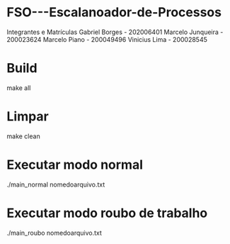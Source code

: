 # FSO---Escalanoador-de-Processos

Integrantes e Matrículas 
Gabriel Borges - 202006401
Marcelo Junqueira - 200023624
Marcelo Piano - 200049496
Vinicius Lima - 200028545


# Build
make all


# Limpar
make clean


# Executar modo normal 
./main_normal nomedoarquivo.txt


# Executar modo roubo de trabalho
./main_roubo nomedoarquivo.txt
